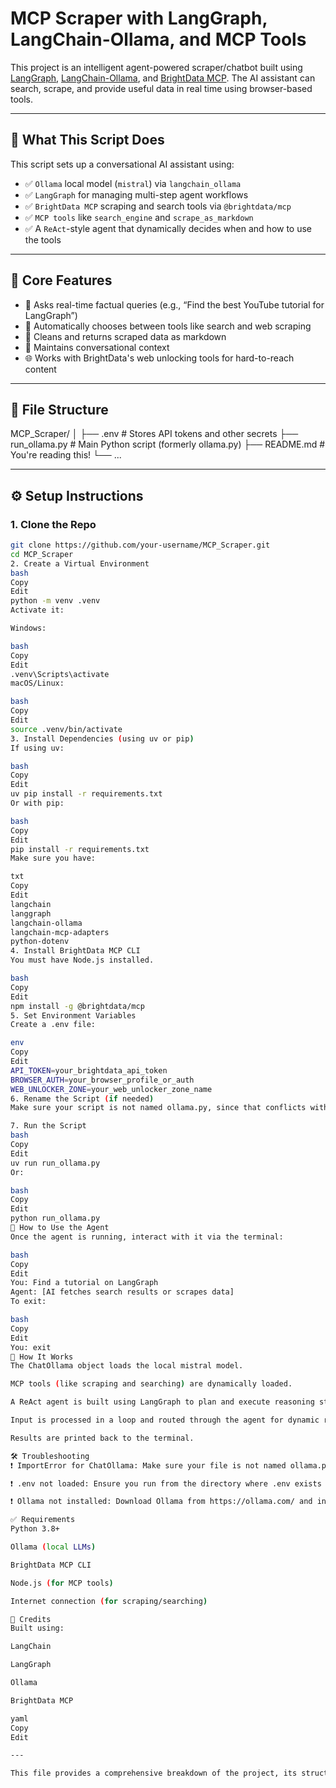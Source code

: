 # MCP Scraper with LangGraph, LangChain-Ollama, and MCP Tools

This project is an intelligent agent-powered scraper/chatbot built using [LangGraph](https://docs.langchain.com/langgraph/), [LangChain-Ollama](https://js.langchain.com/docs/integrations/chat/ollama), and [BrightData MCP](https://brightdata.com/). The AI assistant can search, scrape, and provide useful data in real time using browser-based tools.

---

## 🧠 What This Script Does

This script sets up a conversational AI assistant using:

- ✅ `Ollama` local model (`mistral`) via `langchain_ollama`
- ✅ `LangGraph` for managing multi-step agent workflows
- ✅ `BrightData MCP` scraping and search tools via `@brightdata/mcp`
- ✅ `MCP tools` like `search_engine` and `scrape_as_markdown`
- ✅ A `ReAct`-style agent that dynamically decides when and how to use the tools

---

## 🧩 Core Features

- 🚀 Asks real-time factual queries (e.g., “Find the best YouTube tutorial for LangGraph”)
- 🧰 Automatically chooses between tools like search and web scraping
- 🧼 Cleans and returns scraped data as markdown
- 🔁 Maintains conversational context
- 🌐 Works with BrightData's web unlocking tools for hard-to-reach content

---

## 📁 File Structure

MCP_Scraper/
│
├── .env # Stores API tokens and other secrets
├── run_ollama.py # Main Python script (formerly ollama.py)
├── README.md # You're reading this!
└── ...

---

## ⚙️ Setup Instructions

### 1. Clone the Repo

```bash
git clone https://github.com/your-username/MCP_Scraper.git
cd MCP_Scraper
2. Create a Virtual Environment
bash
Copy
Edit
python -m venv .venv
Activate it:

Windows:

bash
Copy
Edit
.venv\Scripts\activate
macOS/Linux:

bash
Copy
Edit
source .venv/bin/activate
3. Install Dependencies (using uv or pip)
If using uv:

bash
Copy
Edit
uv pip install -r requirements.txt
Or with pip:

bash
Copy
Edit
pip install -r requirements.txt
Make sure you have:

txt
Copy
Edit
langchain
langgraph
langchain-ollama
langchain-mcp-adapters
python-dotenv
4. Install BrightData MCP CLI
You must have Node.js installed.

bash
Copy
Edit
npm install -g @brightdata/mcp
5. Set Environment Variables
Create a .env file:

env
Copy
Edit
API_TOKEN=your_brightdata_api_token
BROWSER_AUTH=your_browser_profile_or_auth
WEB_UNLOCKER_ZONE=your_web_unlocker_zone_name
6. Rename the Script (if needed)
Make sure your script is not named ollama.py, since that conflicts with the ollama Python package. Rename it to something like run_ollama.py.

7. Run the Script
bash
Copy
Edit
uv run run_ollama.py
Or:

bash
Copy
Edit
python run_ollama.py
💬 How to Use the Agent
Once the agent is running, interact with it via the terminal:

bash
Copy
Edit
You: Find a tutorial on LangGraph
Agent: [AI fetches search results or scrapes data]
To exit:

bash
Copy
Edit
You: exit
📌 How It Works
The ChatOllama object loads the local mistral model.

MCP tools (like scraping and searching) are dynamically loaded.

A ReAct agent is built using LangGraph to plan and execute reasoning steps.

Input is processed in a loop and routed through the agent for dynamic responses.

Results are printed back to the terminal.

🛠️ Troubleshooting
❗ ImportError for ChatOllama: Make sure your file is not named ollama.py.

❗ .env not loaded: Ensure you run from the directory where .env exists or set full paths.

❗ Ollama not installed: Download Ollama from https://ollama.com/ and install models like mistral.

✅ Requirements
Python 3.8+

Ollama (local LLMs)

BrightData MCP CLI

Node.js (for MCP tools)

Internet connection (for scraping/searching)

🧠 Credits
Built using:

LangChain

LangGraph

Ollama

BrightData MCP

yaml
Copy
Edit

---

This file provides a comprehensive breakdown of the project, its structure, installation, and usage in one place.







